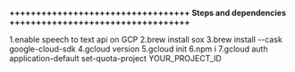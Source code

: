 **++++++++++++++++++++++++++++++++++
Steps and dependencies 
++++++++++++++++++++++++++++++++++**

1.enable speech to text api on GCP
2.brew install sox
3.brew install --cask google-cloud-sdk
4.gcloud version
5.gcloud init
6.npm i 
7.gcloud auth application-default set-quota-project YOUR_PROJECT_ID
